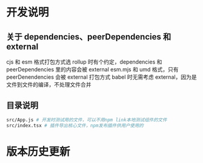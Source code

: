 # 开发说明

## 关于 dependencies、peerDependencies 和 external

cjs 和 esm 格式打包方式选 rollup 时有个约定，dependencies 和 peerDependencies 里的内容会被 external
esm.mjs 和 umd 格式，只有 peerDenendencies 会被 external
打包方式 babel 时无需考虑 external，因为是文件到文件的编译，不处理文件合并

## 目录说明

``` bash
src/App.js # 开发时测试用的文件，可以不用npm link本地测试组件的文件
src/index.tsx # 插件导出核心文件，npm发布插件供用户使用的
```

# 版本历史更新
